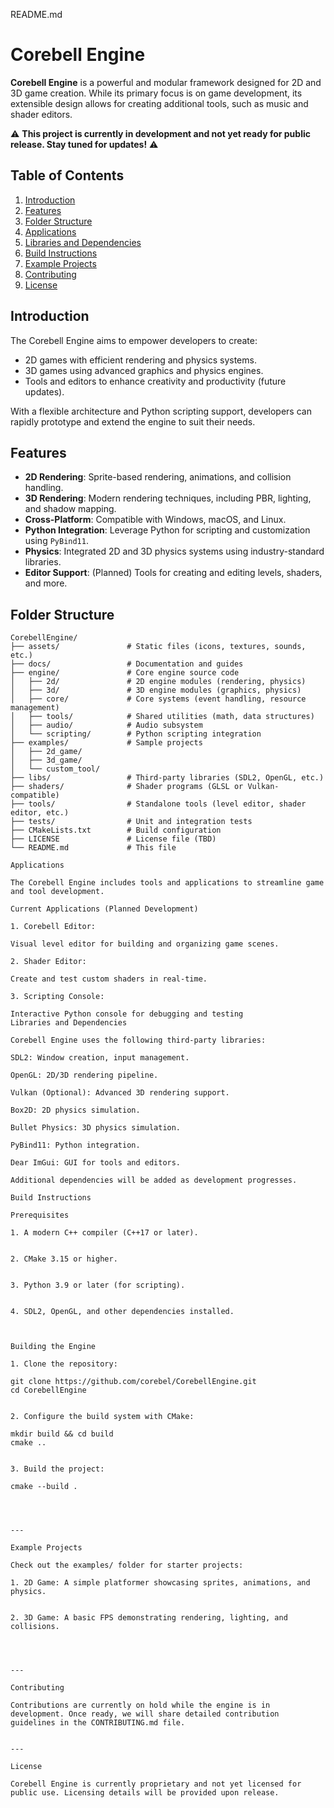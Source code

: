 README.md

# Corebell Engine  

**Corebell Engine** is a powerful and modular framework designed for 2D and 3D game creation. While its primary focus is on game development, its extensible design allows for creating additional tools, such as music and shader editors.  

⚠️ **This project is currently in development and not yet ready for public release. Stay tuned for updates!** ⚠️  

## **Table of Contents**  
1. [Introduction](#introduction)  
2. [Features](#features)  
3. [Folder Structure](#folder-structure)  
4. [Applications](#applications)  
5. [Libraries and Dependencies](#libraries-and-dependencies)  
6. [Build Instructions](#build-instructions)  
7. [Example Projects](#example-projects)  
8. [Contributing](#contributing)  
9. [License](#license)  

## **Introduction**  

The Corebell Engine aims to empower developers to create:  
- 2D games with efficient rendering and physics systems.  
- 3D games using advanced graphics and physics engines.  
- Tools and editors to enhance creativity and productivity (future updates).  

With a flexible architecture and Python scripting support, developers can rapidly prototype and extend the engine to suit their needs.  

## **Features**  
- **2D Rendering**: Sprite-based rendering, animations, and collision handling.  
- **3D Rendering**: Modern rendering techniques, including PBR, lighting, and shadow mapping.  
- **Cross-Platform**: Compatible with Windows, macOS, and Linux.  
- **Python Integration**: Leverage Python for scripting and customization using `PyBind11`.  
- **Physics**: Integrated 2D and 3D physics systems using industry-standard libraries.  
- **Editor Support**: (Planned) Tools for creating and editing levels, shaders, and more.  

## **Folder Structure**  
```plaintext  
CorebellEngine/  
├── assets/               # Static files (icons, textures, sounds, etc.)  
├── docs/                 # Documentation and guides  
├── engine/               # Core engine source code  
│   ├── 2d/               # 2D engine modules (rendering, physics)  
│   ├── 3d/               # 3D engine modules (graphics, physics)  
│   ├── core/             # Core systems (event handling, resource management)  
│   ├── tools/            # Shared utilities (math, data structures)  
│   ├── audio/            # Audio subsystem  
│   └── scripting/        # Python scripting integration  
├── examples/             # Sample projects  
│   ├── 2d_game/  
│   ├── 3d_game/  
│   └── custom_tool/  
├── libs/                 # Third-party libraries (SDL2, OpenGL, etc.)  
├── shaders/              # Shader programs (GLSL or Vulkan-compatible)  
├── tools/                # Standalone tools (level editor, shader editor, etc.)  
├── tests/                # Unit and integration tests  
├── CMakeLists.txt        # Build configuration  
├── LICENSE               # License file (TBD)  
└── README.md             # This file

Applications

The Corebell Engine includes tools and applications to streamline game and tool development.

Current Applications (Planned Development)

1. Corebell Editor:

Visual level editor for building and organizing game scenes.

2. Shader Editor:

Create and test custom shaders in real-time.

3. Scripting Console:

Interactive Python console for debugging and testing
Libraries and Dependencies

Corebell Engine uses the following third-party libraries:

SDL2: Window creation, input management.

OpenGL: 2D/3D rendering pipeline.

Vulkan (Optional): Advanced 3D rendering support.

Box2D: 2D physics simulation.

Bullet Physics: 3D physics simulation.

PyBind11: Python integration.

Dear ImGui: GUI for tools and editors.

Additional dependencies will be added as development progresses.

Build Instructions

Prerequisites

1. A modern C++ compiler (C++17 or later).


2. CMake 3.15 or higher.


3. Python 3.9 or later (for scripting).


4. SDL2, OpenGL, and other dependencies installed.



Building the Engine

1. Clone the repository:

git clone https://github.com/corebel/CorebellEngine.git  
cd CorebellEngine


2. Configure the build system with CMake:

mkdir build && cd build  
cmake ..


3. Build the project:

cmake --build .




---

Example Projects

Check out the examples/ folder for starter projects:

1. 2D Game: A simple platformer showcasing sprites, animations, and physics.


2. 3D Game: A basic FPS demonstrating rendering, lighting, and collisions.




---

Contributing

Contributions are currently on hold while the engine is in development. Once ready, we will share detailed contribution guidelines in the CONTRIBUTING.md file.


---

License

Corebell Engine is currently proprietary and not yet licensed for public use. Licensing details will be provided upon release.
